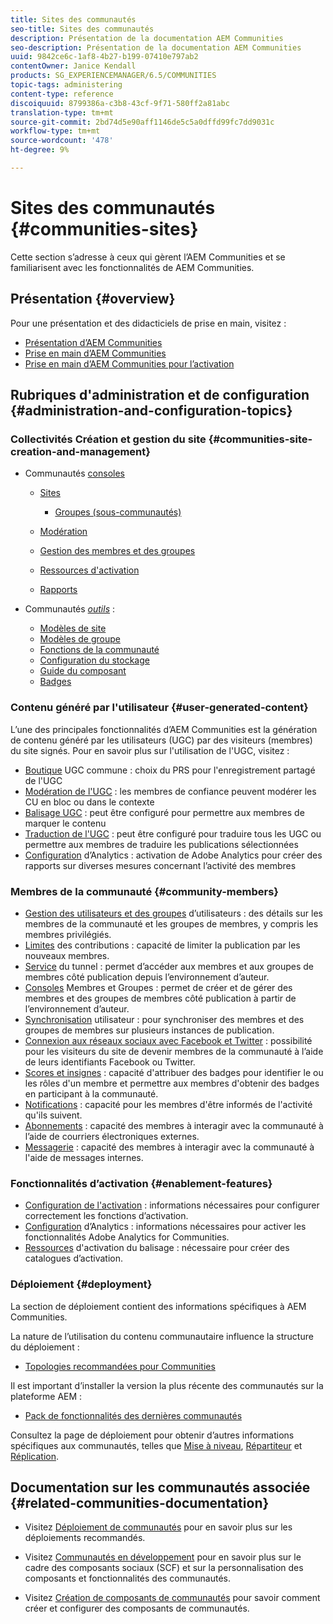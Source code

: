 ```yaml
---
title: Sites des communautés
seo-title: Sites des communautés
description: Présentation de la documentation AEM Communities
seo-description: Présentation de la documentation AEM Communities
uuid: 9842ce6c-1af8-4b27-b199-07410e797ab2
contentOwner: Janice Kendall
products: SG_EXPERIENCEMANAGER/6.5/COMMUNITIES
topic-tags: administering
content-type: reference
discoiquuid: 8799386a-c3b8-43cf-9f71-580ff2a81abc
translation-type: tm+mt
source-git-commit: 2bd74d5e90aff1146de5c5a0dffd99fc7dd9031c
workflow-type: tm+mt
source-wordcount: '478'
ht-degree: 9%

---
```



# Sites des communautés {#communities-sites}

Cette section s’adresse à ceux qui gèrent l’AEM Communities et se familiarisent avec les fonctionnalités de AEM Communities.

## Présentation {#overview}

Pour une présentation et des didacticiels de prise en main, visitez :

* [Présentation d’AEM Communities](overview.md)
* [Prise en main d’AEM Communities](getting-started.md)
* [Prise en main d’AEM Communities pour l’activation](getting-started-enablement.md)

## Rubriques d&#39;administration et de configuration {#administration-and-configuration-topics}

### Collectivités Création et gestion du site {#communities-site-creation-and-management}

* Communautés [consoles](consoles.md)

   * [Sites](sites-console.md)

      * [Groupes (sous-communautés)](groups.md)
   * [Modération](moderation.md)
   * [Gestion des membres et des groupes](members.md)
   * [Ressources d&#39;activation](resources.md)
   * [Rapports](reports.md)


* Communautés [*outils*](tools.md) :

   * [Modèles de site](sites.md)
   * [Modèles de groupe](tools-groups.md)
   * [Fonctions de la communauté](functions.md)
   * [Configuration du stockage](srp-config.md)
   * [Guide du composant](components-guide.md)
   * [Badges](badges.md)


### Contenu généré par l&#39;utilisateur {#user-generated-content}

L’une des principales fonctionnalités d’AEM Communities est la génération de contenu généré par les utilisateurs (UGC) par des visiteurs (membres) du site signés. Pour en savoir plus sur l&#39;utilisation de l&#39;UGC, visitez :

* [Boutique](working-with-srp.md) UGC commune : choix du PRS pour l&#39;enregistrement partagé de l&#39;UGC
* [Modération de l&#39;UGC](moderate-ugc.md) : les membres de confiance peuvent modérer les CU en bloc ou dans le contexte
* [Balisage UGC](tag-ugc.md) : peut être configuré pour permettre aux membres de marquer le contenu
* [Traduction de l&#39;UGC](translate-ugc.md) : peut être configuré pour traduire tous les UGC ou permettre aux membres de traduire les publications sélectionnées
* [Configuration](analytics.md) d’Analytics : activation de Adobe Analytics pour créer des rapports sur diverses mesures concernant l’activité des membres

### Membres de la communauté {#community-members}

* [Gestion des utilisateurs et des groupes](users.md) d’utilisateurs : des détails sur les membres de la communauté et les groupes de membres, y compris les membres privilégiés.
* [Limites](limits.md) des contributions : capacité de limiter la publication par les nouveaux membres.
* [Service](deploy-communities.md#tunnel-service-on-author) du tunnel : permet d’accéder aux membres et aux groupes de membres côté publication depuis l’environnement d’auteur.
* [Consoles](members.md) Membres et Groupes : permet de créer et de gérer des membres et des groupes de membres côté publication à partir de l’environnement d’auteur.
* [Synchronisation](sync.md) utilisateur : pour synchroniser des membres et des groupes de membres sur plusieurs instances de publication.
* [Connexion aux réseaux sociaux avec Facebook et Twitter](social-login.md) : possibilité pour les visiteurs du site de devenir membres de la communauté à l’aide de leurs identifiants Facebook ou Twitter.
* [Scores et insignes](implementing-scoring.md) : capacité d&#39;attribuer des badges pour identifier le ou les rôles d&#39;un membre et permettre aux membres d&#39;obtenir des badges en participant à la communauté.
* [Notifications](notifications.md) : capacité pour les membres d&#39;être informés de l&#39;activité qu&#39;ils suivent.
* [Abonnements](subscriptions.md) : capacité des membres à interagir avec la communauté à l’aide de courriers électroniques externes.
* [Messagerie](messaging.md) : capacité des membres à interagir avec la communauté à l&#39;aide de messages internes.

### Fonctionnalités d’activation {#enablement-features}

* [Configuration de l&#39;activation](enablement.md) : informations nécessaires pour configurer correctement les fonctions d’activation.
* [Configuration](analytics.md) d’Analytics : informations nécessaires pour activer les fonctionnalités Adobe Analytics for Communities.
* [Ressources](tag-resources.md) d&#39;activation du balisage : nécessaire pour créer des catalogues d’activation.

### Déploiement {#deployment}

La section de déploiement contient des informations spécifiques à AEM Communities.

La nature de l’utilisation du contenu communautaire influence la structure du déploiement :

* [Topologies recommandées pour Communities](topologies.md)

Il est important d’installer la version la plus récente des communautés sur la plateforme AEM :

* [Pack de fonctionnalités des dernières communautés](deploy-communities.md#latestfeaturepack)

Consultez la page de déploiement pour obtenir d’autres informations spécifiques aux communautés, telles que [Mise à niveau](upgrade.md), [Répartiteur](dispatcher.md) et [Réplication](deploy-communities.md#replication-agents-on-author).

## Documentation sur les communautés associée {#related-communities-documentation}

* Visitez [Déploiement de communautés](deploy-communities.md) pour en savoir plus sur les déploiements recommandés.

* Visitez [Communautés en développement](communities.md) pour en savoir plus sur le cadre des composants sociaux (SCF) et sur la personnalisation des composants et fonctionnalités des communautés.

* Visitez [Création de composants de communautés](author-communities.md) pour savoir comment créer et configurer des composants de communautés.

